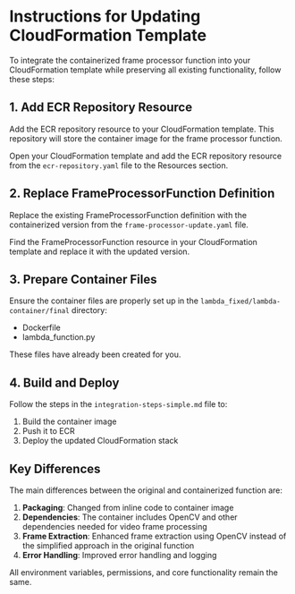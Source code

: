 # Instructions for Updating CloudFormation Template

To integrate the containerized frame processor function into your CloudFormation template while preserving all existing functionality, follow these steps:

## 1. Add ECR Repository Resource

Add the ECR repository resource to your CloudFormation template. This repository will store the container image for the frame processor function.

Open your CloudFormation template and add the ECR repository resource from the `ecr-repository.yaml` file to the Resources section.

## 2. Replace FrameProcessorFunction Definition

Replace the existing FrameProcessorFunction definition with the containerized version from the `frame-processor-update.yaml` file.

Find the FrameProcessorFunction resource in your CloudFormation template and replace it with the updated version.

## 3. Prepare Container Files

Ensure the container files are properly set up in the `lambda_fixed/lambda-container/final` directory:
- Dockerfile
- lambda_function.py

These files have already been created for you.

## 4. Build and Deploy

Follow the steps in the `integration-steps-simple.md` file to:
1. Build the container image
2. Push it to ECR
3. Deploy the updated CloudFormation stack

## Key Differences

The main differences between the original and containerized function are:

1. **Packaging**: Changed from inline code to container image
2. **Dependencies**: The container includes OpenCV and other dependencies needed for video frame processing
3. **Frame Extraction**: Enhanced frame extraction using OpenCV instead of the simplified approach in the original function
4. **Error Handling**: Improved error handling and logging

All environment variables, permissions, and core functionality remain the same.
